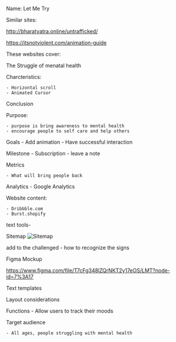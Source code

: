 Name: Let Me Try

Similar sites:

http://bharatyatra.online/untrafficked/
    
https://itsnotviolent.com/animation-guide



These websites cover:

The Struggle of menatal health 


Charcteristics:

    - Horizontal scroll
    - Animated Cursor
    
Conclusion

Purpose:

    - purpose is bring awareness to mental health 
    - encourage people to self care and help others

Goals
    - Add animation 
    - Have successful interaction
    
    

Milestone
    - Subscription
    - leave a note

Metrics

    - What will bring people back

Analytics
    - Google Analytics 

Website content:

    - Dribbble.com
    - Burst.shopify


text tools- 

Sitemap
![Sitemap](https://github.com/QuayJ/LetMeTry/blob/a98d3cf5a73ce4d4e7f674f76fb7071cb515bceb/gloomap_b847b0c4.png)

 
 add to the challenged - how to recognize the signs
 
 Figma Mockup
 
https://www.figma.com/file/T7cFg348lZQrNKT2y17eOS/LMT?node-id=7%3A17 

Text templates

Layout considerations

Functions
    - Allow users to track their moods
   

Target audience

    - All ages, people struggling with mental health 

